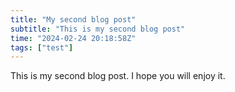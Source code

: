 ```yaml
---
title: "My second blog post"
subtitle: "This is my second blog post"
time: "2024-02-24 20:18:58Z"
tags: ["test"]
---
```


This is my second blog post. I hope you will enjoy it.
